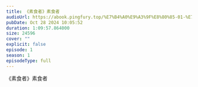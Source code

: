 ```yaml
---
title: 《素食者》素食者
audioUrl: https://abook.pingfury.top/%E7%B4%A0%E9%A3%9F%E8%80%85-01-%E7%B4%A0%E9%A3%9F%E8%80%85-uadxp_3t.mp3
pubDate: Oct 28 2024 10:05:52
duration: 1:09:57.864000
size: 24596
cover: ""
explicit: false
episode: 1
season: 1
episodeType: full
---
```

《素食者》素食者